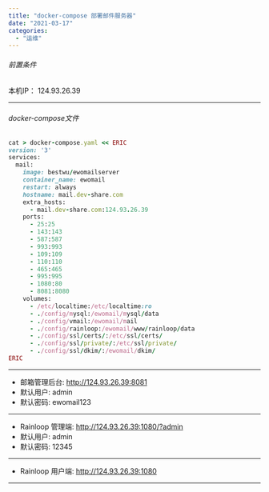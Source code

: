 ```yaml
---
title: "docker-compose 部署邮件服务器"
date: "2021-03-17"
categories: 
  - "运维"
---
```


###### 前置条件

本机IP： 124.93.26.39

* * *

###### docker-compose文件

```ruby
cat > docker-compose.yaml << ERIC
version: '3'
services:
  mail:
    image: bestwu/ewomailserver
    container_name: ewomail
    restart: always
    hostname: mail.dev-share.com
    extra_hosts:
      - mail.dev-share.com:124.93.26.39
    ports:
      - 25:25
      - 143:143
      - 587:587
      - 993:993
      - 109:109
      - 110:110
      - 465:465
      - 995:995
      - 1080:80
      - 8081:8080
    volumes:
      - /etc/localtime:/etc/localtime:ro
      - ./config/mysql:/ewomail/mysql/data
      - ./config/vmail:/ewomail/mail
      - ./config/rainloop:/ewomail/www/rainloop/data
      - ./config/ssl/certs/:/etc/ssl/certs/
      - ./config/ssl/private/:/etc/ssl/private/
      - ./config/ssl/dkim/:/ewomail/dkim/
ERIC

```

* * *

- 邮箱管理后台: http://124.93.26.39:8081
- 默认用户: admin
- 默认密码: ewomail123

* * *

- Rainloop 管理端: http://124.93.26.39:1080/?admin
- 默认用户: admin
- 默认密码: 12345

* * *

- Rainloop 用户端: http://124.93.26.39:1080

* * *
